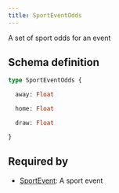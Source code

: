 ```yaml
---
title: SportEventOdds
---
```


A set of sport odds for an event

## Schema definition
```graphql
type SportEventOdds {

  away: Float 

  home: Float 

  draw: Float 

}
```
## Required by
* [SportEvent](graphql/schema/sportevent.md): A sport event
